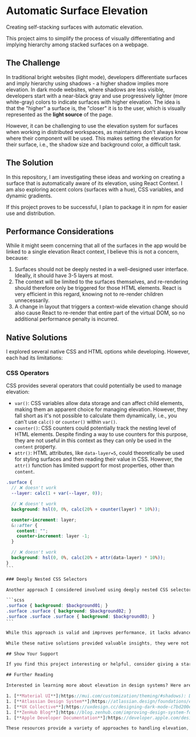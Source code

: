 # Automatic Surface Elevation

Creating self-stacking surfaces with automatic elevation.

<!-- [screenshot here] -->

This project aims to simplify the process of visually differentiating and implying hierarchy among stacked surfaces on a webpage.

## The Challenge

In traditional bright websites (light mode), developers differentiate surfaces and imply hierarchy using shadows - a higher shadow implies more elevation. In dark mode websites, where shadows are less visible, developers start with a near-black gray and use progressively lighter (more white-gray) colors to indicate surfaces with higher elevation. The idea is that the "higher" a surface is, the "closer" it is to the user, which is visually represented as the **light source** of the page.

However, it can be challenging to use the elevation system for surfaces when working in distributed workspaces, as maintainers don't always know where their component will be used. This makes setting the elevation for their surface, i.e., the shadow size and background color, a difficult task.

## The Solution

In this repository, I am investigating these ideas and working on creating a surface that is automatically aware of its elevation, using React Context. I am also exploring accent colors (surfaces with a hue), CSS variables, and dynamic gradients.

If this project proves to be successful, I plan to package it in npm for easier use and distribution.

## Performance Considerations

While it might seem concerning that all of the surfaces in the app would be linked to a single elevation React context, I believe this is not a concern, because:

1. Surfaces should not be deeply nested in a well-designed user interface. Ideally, it should have 3-5 layers at most.
2. The context will be limited to the surfaces themselves, and re-rendering should therefore only be triggered for those HTML elements. React is very efficient in this regard, knowing not to re-render children unnecessarily.
3. A change in layout that triggers a context-wide elevation change should also cause React to re-render that entire part of the virtual DOM, so no additional performance penalty is incurred.

## Native Solutions

I explored several native CSS and HTML options while developing. However, each had its limitations:

### CSS Operators

CSS provides several operators that could potentially be used to manage elevation:

- `var()`: CSS variables allow data storage and can affect child elements, making them an apparent choice for managing elevation. However, they fall short as it's not possible to calculate them dynamically, i.e., you can't use `calc()` or `counter()` within `var()`.
- `counter()`: CSS counters could potentially track the nesting level of HTML elements. Despite finding a way to use counters for this purpose, they are not useful in this context as they can only be used in the `content` property.
- `attr()`: HTML attributes, like `data-layer=5`, could theoretically be used for styling surfaces and then reading their value in CSS. However, the `attr()` function has limited support for most properties, other than `content`.

````scss
.surface {
  // ❌ doesn't work
  --layer: calc(1 + var(--layer, 0));

  // ❌ doesn't work
  background: hsl(0, 0%, calc(20% + counter(layer) * 10%));

  counter-increment: layer;
  &::after {
    content: "";
    counter-increment: layer -1;
  }

  // ❌ doesn't work
  background: hsl(0, 0%, calc(20% + attr(data-layer) * 10%));
}
```

### Deeply Nested CSS Selectors

Another approach I considered involved using deeply nested CSS selectors:

```scss
.surface { background: $background01; }
.surface .surface { background: $background02; }
.surface .surface .surface { background: $background03; }
```

While this approach is valid and improves performance, it lacks advanced flexibility. For instance, it doesn't allow setting a surface directly to a higher elevation (like an overlay), or making relative jumps (like setting a +3 elevation card on top of another card).

While these native solutions provided valuable insights, they were not sufficient to fully address the challenge at hand. The need for a more flexible and efficient solution led to the creation of this project.

## Show Your Support

If you find this project interesting or helpful, consider giving a star to this [repository](https://github.com/kutneruri/automatic-elevation-surfaces). Your support encourages me to keep exploring and improving. Enjoy the journey with us!

## Further Reading

Interested in learning more about elevation in design systems? Here are some resources that discuss how different design systems handle elevation, especially in light and dark modes:

1. [**Material UI**](https://mui.com/customization/theming/#shadows): Discusses how shadows are used to create the impression of elevation. In dark mode, shadows are adjusted to be darker.
1. [**Atlassian Design System**](https://atlassian.design/foundations/elevation): Uses shadows to imply depth or lift. In dark mode, surface colors indicate elevation.
1. [**UX Collective**](https://uxdesign.cc/designing-dark-mode-c7bd200eaa64): Suggests replacing shadows with background color variations in dark mode.
1. [**ZenHub Blog**](https://blog.zenhub.com/improving-design-system-for-dark-mode-theming/): Discusses improving their design system for dark mode theming.
1. [**Apple Developer Documentation**](https://developer.apple.com/design/human-interface-guidelines/dark-mode): Provides guidelines for implementing dark mode in their Human Interface Guidelines.

These resources provide a variety of approaches to handling elevation, offering valuable insights for your own projects.
